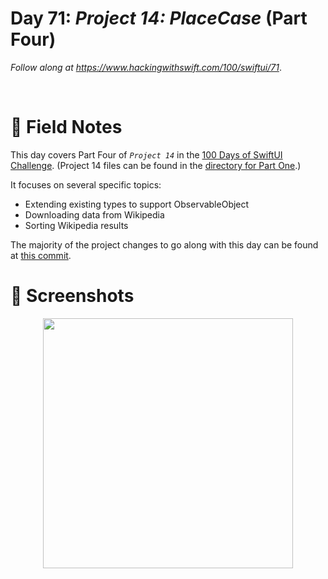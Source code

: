 # Day 71: _Project 14: PlaceCase_ (Part Four)

_Follow along at https://www.hackingwithswift.com/100/swiftui/71_.

<br/>


# 📒 Field Notes

This day covers Part Four of _`Project 14`_ in the [100 Days of SwiftUI Challenge](https://www.hackingwithswift.com/100/swiftui/71). (Project 14 files can be found in the [directory for Part One](../day-068/).)


It focuses on several specific topics:

- Extending existing types to support ObservableObject
- Downloading data from Wikipedia
- Sorting Wikipedia results

The majority of the project changes to go along with this day can be found at [this commit](https://github.com/CypherPoet/100-days-of-swiftui/commit/c260d9a545e36d38c5f34778a4b37755d604939c).



# 📸 Screenshots


<div style="text-align: center;">
  <img src="../day-068/Projects/PlaceCase/Screenshots/day-71-recording-1.gif" width="400px"/>
</div>

